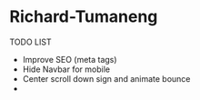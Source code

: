 # Richard-Tumaneng
 
TODO LIST
- Improve SEO (meta tags)
- Hide Navbar for mobile
- Center scroll down sign and animate bounce
- 
